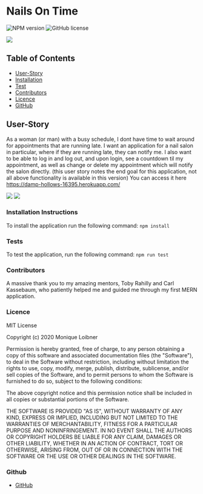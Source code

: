 # Nails On Time

  ![NPM version](https://img.shields.io/badge/npm-6.14.4-green)
  ![GitHub license](https://img.shields.io/badge/License-MITLicense-blue.svg)

<img src="./client/assets/readme.png">
          
          
## Table of Contents
  - [User-Story](#User-Story)
  - [Installation](#Installation)
  - [Test](#Tests)
  - [Contributors](#Contributors)
  - [Licence](#Licence)
  - [GitHub](#GitHub)
          
## User-Story
As a woman (or man) with a busy schedule, I dont have time to wait around for appointments that are running late. I want an application for a nail salon in particular, where if they are running late, they can notify me. I also want to be able to log in and log out, and upon login, see a countdown til my appointment, as well as change or delete my appointment which will notify the salon directly. (this user story notes the end goal for this application, not all above functionality is available in this version) 
You can access it here https://damp-hollows-16395.herokuapp.com/

<img src="./client/assets/readme2.png">
<img src="./client/assets/readme3.png">

### Installation Instructions
To install the application run the following command:
```npm install```

### Tests
To test the application, run the following command:
```npm run test```

### Contributors
A massive thank you to my amazing mentors, Toby Rahilly and Carl Kassebaum, who patiently helped me and guided me through my first MERN application.  

### Licence
MIT License

Copyright (c) 2020 Monique Loibner

Permission is hereby granted, free of charge, to any person obtaining a copy
of this software and associated documentation files (the "Software"), to deal
in the Software without restriction, including without limitation the rights
to use, copy, modify, merge, publish, distribute, sublicense, and/or sell
copies of the Software, and to permit persons to whom the Software is
furnished to do so, subject to the following conditions:

The above copyright notice and this permission notice shall be included in all
copies or substantial portions of the Software.

THE SOFTWARE IS PROVIDED "AS IS", WITHOUT WARRANTY OF ANY KIND, EXPRESS OR
IMPLIED, INCLUDING BUT NOT LIMITED TO THE WARRANTIES OF MERCHANTABILITY,
FITNESS FOR A PARTICULAR PURPOSE AND NONINFRINGEMENT. IN NO EVENT SHALL THE
AUTHORS OR COPYRIGHT HOLDERS BE LIABLE FOR ANY CLAIM, DAMAGES OR OTHER
LIABILITY, WHETHER IN AN ACTION OF CONTRACT, TORT OR OTHERWISE, ARISING FROM,
OUT OF OR IN CONNECTION WITH THE SOFTWARE OR THE USE OR OTHER DEALINGS IN THE
SOFTWARE.

### Github
- [GitHub](m.loibner@hotmail.com)
